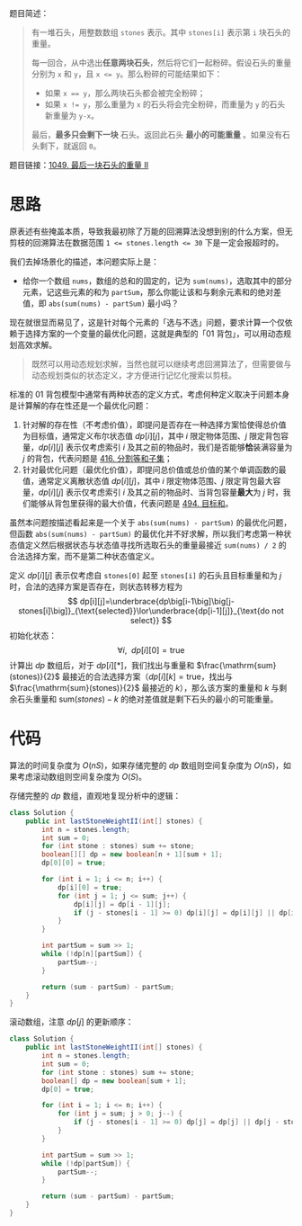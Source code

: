 题目简述：

> 有一堆石头，用整数数组 `stones` 表示。其中 `stones[i]` 表示第 `i` 块石头的重量。
>
> 每一回合，从中选出**任意两块石头**，然后将它们一起粉碎。假设石头的重量分别为 `x` 和 `y`，且 `x <= y`。那么粉碎的可能结果如下：
>
> - 如果 `x == y`，那么两块石头都会被完全粉碎；
> - 如果 `x != y`，那么重量为 `x` 的石头将会完全粉碎，而重量为 `y` 的石头新重量为 `y-x`。
>
> 最后，**最多只会剩下一块** 石头。返回此石头 **最小的可能重量** 。如果没有石头剩下，就返回 `0`。

题目链接：[1049. 最后一块石头的重量 II](https://leetcode.cn/problems/last-stone-weight-ii/)

# 思路

原表述有些掩盖本质，导致我最初除了万能的回溯算法没想到别的什么方案，但无剪枝的回溯算法在数据范围 `1 <= stones.length <= 30` 下是一定会报超时的。

我们去掉场景化的描述，本问题实际上是：

- 给你一个数组 `nums`，数组的总和的固定的，记为 `sum(nums)`，选取其中的部分元素，记这些元素的和为 `partSum`，那么你能让该和与剩余元素和的绝对差值，即 `abs(sum(nums) - partSum)` 最小吗？

现在就很显而易见了，这是针对每个元素的「选与不选」问题，要求计算一个仅依赖于选择方案的一个变量的最优化问题，这就是典型的「01 背包」，可以用动态规划高效求解。

> 既然可以用动态规划求解，当然也就可以继续考虑回溯算法了，但需要做与动态规划类似的状态定义，才方便进行记忆化搜索以剪枝。

标准的 01 背包模型中通常有两种状态的定义方式，考虑何种定义取决于问题本身是计算解的存在性还是一个最优化问题：

1. 针对解的存在性（不考虑价值），即提问是否存在一种选择方案恰使得总价值为目标值，通常定义布尔状态值 $dp[i][j]$，其中 $i$ 限定物体范围、$j$ 限定背包容量，$dp[i][j]$ 表示仅考虑索引 $i$ 及其之前的物品时，我们是否能够**恰**装满容量为 $j$ 的背包，代表问题是 [416. 分割等和子集](https://leetcode.cn/problems/partition-equal-subset-sum/)；
2. 针对最优化问题（最优化价值），即提问总价值或总价值的某个单调函数的最值，通常定义离散状态值 $dp[i][j]$，其中 $i$ 限定物体范围、$j$ 限定背包最大容量，$dp[i][j]$ 表示仅考虑索引 $i$ 及其之前的物品时、当背包容量**最大**为 $j$ 时，我们能够从背包里获得的最大价值，代表问题是 [494. 目标和](https://leetcode.cn/problems/target-sum/)。

虽然本问题按描述看起来是一个关于 `abs(sum(nums) - partSum)` 的最优化问题，但函数 `abs(sum(nums) - partSum)` 的最优化并不好求解，所以我们考虑第一种状态值定义然后根据状态与状态值寻找所选取石头的重量最接近 `sum(nums) / 2` 的合法选择方案，而不是第二种状态值定义。

定义 $dp[i][j]$ 表示仅考虑自 `stones[0]` 起至 `stones[i]` 的石头且目标重量和为 $j$ 时，合法的选择方案是否存在，则状态转移方程为
$$
dp[i][j]=\underbrace{dp\big[i-1\big]\big[j-stones[i]\big]}_{\text{selected}}\lor\underbrace{dp[i-1][j]}_{\text{do not select}}
$$
初始化状态：
$$
\forall i,\ \ dp[i][0]=\text{true}
$$
计算出 $dp$ 数组后，对于 $dp[i][*]$，我们找出与重量和 $\frac{\mathrm{sum}(stones)}{2}$ 最接近的合法选择方案（$dp[i][k]=\text{true}$，找出与 $\frac{\mathrm{sum}(stones)}{2}$ 最接近的 $k$），那么该方案的重量和 $k$ 与剩余石头重量和 $\mathrm{sum}(stones)-k$ 的绝对差值就是剩下石头的最小的可能重量。

# 代码

算法的时间复杂度为 $O(nS)$，如果存储完整的 $dp$ 数组则空间复杂度为 $O(nS)$，如果考虑滚动数组则空间复杂度为 $O(S)$。

存储完整的 $dp$ 数组，直观地复现分析中的逻辑：

```java
class Solution {
    public int lastStoneWeightII(int[] stones) {
        int n = stones.length;
        int sum = 0;
        for (int stone : stones) sum += stone;
        boolean[][] dp = new boolean[n + 1][sum + 1];
        dp[0][0] = true;

        for (int i = 1; i <= n; i++) {
            dp[i][0] = true;
            for (int j = 1; j <= sum; j++) {
                dp[i][j] = dp[i - 1][j];
                if (j - stones[i - 1] >= 0) dp[i][j] = dp[i][j] || dp[i - 1][j - stones[i - 1]];
            }
        }

        int partSum = sum >> 1;
        while (!dp[n][partSum]) {
            partSum--;
        }

        return (sum - partSum) - partSum;
    }
}
```

滚动数组，注意 $dp[j]$ 的更新顺序：

```java
class Solution {
    public int lastStoneWeightII(int[] stones) {
        int n = stones.length;
        int sum = 0;
        for (int stone : stones) sum += stone;
        boolean[] dp = new boolean[sum + 1];
        dp[0] = true;

        for (int i = 1; i <= n; i++) {
            for (int j = sum; j > 0; j--) {
                if (j - stones[i - 1] >= 0) dp[j] = dp[j] || dp[j - stones[i - 1]];
            }
        }

        int partSum = sum >> 1;
        while (!dp[partSum]) {
            partSum--;
        }

        return (sum - partSum) - partSum;
    }
}
```

